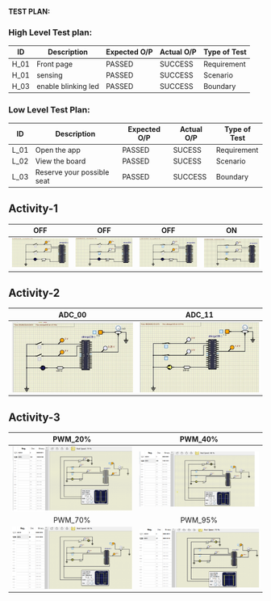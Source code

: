 
#### TEST PLAN:
### High Level Test plan:
| ID    | Description                             | Expected O/P | Actual O/P | Type of Test |
|-------|-----------------------------------------| ------------ | ---------- | ------------ |
| H_01  |Front page                   |PASSED        |SUCCESS     | Requirement  |
| H_01  |sensing                          |PASSED        |SUCCESS     | Scenario     |
| H_03  |enable blinking led             |PASSED        |SUCCESS     | Boundary     |


### Low Level Test Plan:
| ID    | Description           | Expected O/P | Actual O/P | Type of Test | 
|-------|-----------------------| ------------ | -----------| ------------ |
| L_01  |Open the app           | PASSED       |SUCESS      | Requirement  |
| L_02  |View the board| PASSED       |SUCESS      | Scenario     |
| L_03  |Reserve your possible seat     | PASSED       |SUCCESS     | Boundary     |

 
## Activity-1  

|OFF|OFF|OFF|ON|
|:--:|:--:|:--:|:--:|
|![OFF](https://github.com/naresh9908/M2-EmbSys/blob/main/2_Project/6_ImagesAndVideos/Activity1a.png ) |![OFF](https://github.com/naresh9908/M2-EmbSys/blob/main/2_Project/6_ImagesAndVideos/activity1b.png )|![OFF]( https://github.com/naresh9908/M2-EmbSys/blob/main/2_Project/6_ImagesAndVideos/Activity1c.png) |![ON](https://github.com/naresh9908/M2-EmbSys/blob/main/2_Project/6_ImagesAndVideos/Activity1d.png )|
## Activity-2  
|ADC_00|ADC_11|
|:--:|:--:|
|![ADC_00](https://github.com/naresh9908/M2-EmbSys/blob/main/2_Project/6_ImagesAndVideos/activity2a.png ) |![ADC_11](https://github.com/naresh9908/M2-EmbSys/blob/main/2_Project/6_ImagesAndVideos/activity2c.png)|
## Activity-3  
|PWM_20%|PWM_40%|
|:--:|:--:|
|![PWM_20%](https://github.com/naresh9908/M2-EmbSys/blob/main/2_Project/6_ImagesAndVideos/a.png ) |![PWM_40%](https://github.com/naresh9908/M2-EmbSys/blob/main/2_Project/6_ImagesAndVideos/b.png )|
|PWM_70%|PWM_95%|
|![PWM_70%](https://github.com/naresh9908/M2-EmbSys/blob/main/2_Project/6_ImagesAndVideos/c.png )|![PWM_95%](https://github.com/naresh9908/M2-EmbSys/blob/main/2_Project/6_ImagesAndVideos/d.png)|
